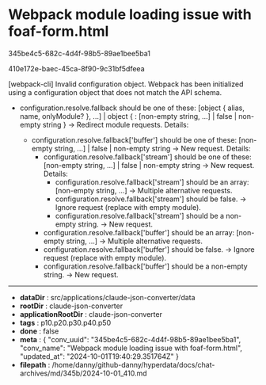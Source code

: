 # Webpack module loading issue with foaf-form.html

345be4c5-682c-4d4f-98b5-89ae1bee5ba1

410e172e-baec-45ca-8f90-9c31bf5dfeea

[webpack-cli] Invalid configuration object. Webpack has been initialized using a configuration object that does not match the API schema.
 - configuration.resolve.fallback should be one of these:
   [object { alias, name, onlyModule? }, ...] | object { <key>: [non-empty string, ...] | false | non-empty string }
   -> Redirect module requests.
   Details:
    * configuration.resolve.fallback['buffer'] should be one of these:
      [non-empty string, ...] | false | non-empty string
      -> New request.
      Details:
       * configuration.resolve.fallback['stream'] should be one of these:
         [non-empty string, ...] | false | non-empty string
         -> New request.
         Details:
          * configuration.resolve.fallback['stream'] should be an array:
            [non-empty string, ...]
            -> Multiple alternative requests.
          * configuration.resolve.fallback['stream'] should be false.
            -> Ignore request (replace with empty module).
          * configuration.resolve.fallback['stream'] should be a non-empty string.
            -> New request.
       * configuration.resolve.fallback['buffer'] should be an array:
         [non-empty string, ...]
         -> Multiple alternative requests.
       * configuration.resolve.fallback['buffer'] should be false.
         -> Ignore request (replace with empty module).
       * configuration.resolve.fallback['buffer'] should be a non-empty string.
         -> New request.

---

* **dataDir** : src/applications/claude-json-converter/data
* **rootDir** : claude-json-converter
* **applicationRootDir** : claude-json-converter
* **tags** : p10.p20.p30.p40.p50
* **done** : false
* **meta** : {
  "conv_uuid": "345be4c5-682c-4d4f-98b5-89ae1bee5ba1",
  "conv_name": "Webpack module loading issue with foaf-form.html",
  "updated_at": "2024-10-01T19:40:29.351764Z"
}
* **filepath** : /home/danny/github-danny/hyperdata/docs/chat-archives/md/345b/2024-10-01_410.md